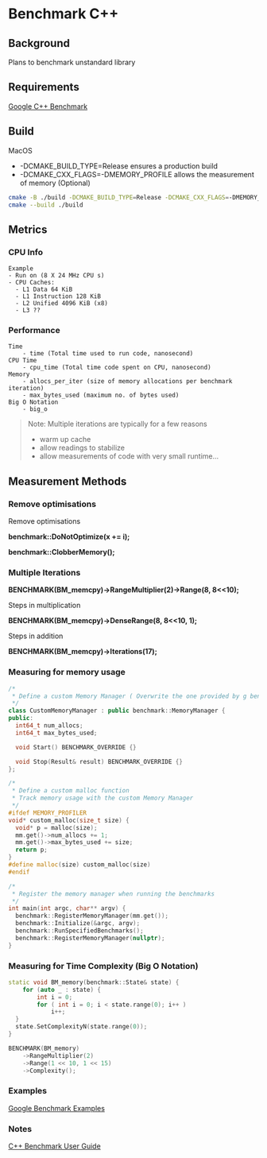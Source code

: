 # Benchmark C++


## Background

Plans to benchmark unstandard library

## Requirements

[Google C++ Benchmark](https://github.com/google/benchmark)

## Build

MacOS
- -DCMAKE_BUILD_TYPE=Release ensures a production build
- -DCMAKE_CXX_FLAGS=-DMEMORY_PROFILE allows the measurement of memory (Optional)

```sh
cmake -B ./build -DCMAKE_BUILD_TYPE=Release -DCMAKE_CXX_FLAGS=-DMEMORY_PROFILER
cmake --build ./build
```


## Metrics

### CPU Info
``` 
Example
- Run on (8 X 24 MHz CPU s)
- CPU Caches:
  - L1 Data 64 KiB
  - L1 Instruction 128 KiB
  - L2 Unified 4096 KiB (x8)
  - L3 ??
```
  
### Performance
```
Time
    - time (Total time used to run code, nanosecond)
CPU Time
    - cpu_time (Total time code spent on CPU, nanosecond)
Memory
    - allocs_per_iter (size of memory allocations per benchmark iteration)
    - max_bytes_used (maximum no. of bytes used)
Big O Notation
    - big_o 
```
    
> Note: Multiple iterations are typically for a few reasons
> - warm up cache
> - allow readings to stabilize 
> - allow measurements of code with very small runtime...


## Measurement Methods

### Remove optimisations
Remove optimisations

**benchmark::DoNotOptimize(x += i);**

**benchmark::ClobberMemory();**

### Multiple Iterations

**BENCHMARK(BM_memcpy)->RangeMultiplier(2)->Range(8, 8<<10);**

Steps in multiplication

**BENCHMARK(BM_memcpy)->DenseRange(8, 8<<10, 1);**

Steps in addition

**BENCHMARK(BM_memcpy)->Iterations(17);**

### Measuring for memory usage

```c++
/* 
 * Define a custom Memory Manager ( Overwrite the one provided by g benchmark )
 */
class CustomMemoryManager : public benchmark::MemoryManager {
public:
  int64_t num_allocs;
  int64_t max_bytes_used;

  void Start() BENCHMARK_OVERRIDE {}

  void Stop(Result& result) BENCHMARK_OVERRIDE {}
};

/* 
 * Define a custom malloc function
 * Track memory usage with the custom Memory Manager 
 */
#ifdef MEMORY_PROFILER
void* custom_malloc(size_t size) {
  void* p = malloc(size);
  mm.get()->num_allocs += 1;
  mm.get()->max_bytes_used += size;
  return p;
}
#define malloc(size) custom_malloc(size)
#endif

/*
 * Register the memory manager when running the benchmarks
 */
int main(int argc, char** argv) {
  benchmark::RegisterMemoryManager(mm.get());
  benchmark::Initialize(&argc, argv);
  benchmark::RunSpecifiedBenchmarks();
  benchmark::RegisterMemoryManager(nullptr);
}
```

### Measuring for Time Complexity (Big O Notation)

```c++
static void BM_memory(benchmark::State& state) {
    for (auto _ : state) {
        int i = 0;
        for ( int i = 0; i < state.range(0); i++ )
            i++;
  }
  state.SetComplexityN(state.range(0));
}

BENCHMARK(BM_memory)
    ->RangeMultiplier(2)
    ->Range(1 << 10, 1 << 15)
    ->Complexity();
```


### Examples
[Google Benchmark Examples](https://github.com/google/benchmark/blob/62edc4fb00e1aeab86cc69c70eafffb17219d047/test)

### Notes
[C++ Benchmark User Guide](https://github.com/google/benchmark/blob/main/docs/user_guide.md#running-benchmarks)
